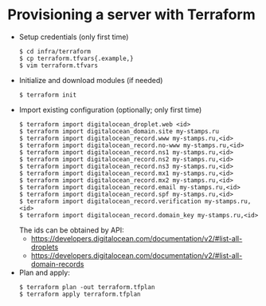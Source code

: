 # Provisioning a server with Terraform

* Setup credentials (only first time)
  ```console
  $ cd infra/terraform
  $ cp terraform.tfvars{.example,}
  $ vim terraform.tfvars
  ```
* Initialize and download modules (if needed)
  ```console
  $ terraform init
  ```
* Import existing configuration (optionally; only first time)
  ```console
  $ terraform import digitalocean_droplet.web <id>
  $ terraform import digitalocean_domain.site my-stamps.ru
  $ terraform import digitalocean_record.www my-stamps.ru,<id>
  $ terraform import digitalocean_record.no-www my-stamps.ru,<id>
  $ terraform import digitalocean_record.ns1 my-stamps.ru,<id>
  $ terraform import digitalocean_record.ns2 my-stamps.ru,<id>
  $ terraform import digitalocean_record.ns3 my-stamps.ru,<id>
  $ terraform import digitalocean_record.mx1 my-stamps.ru,<id>
  $ terraform import digitalocean_record.mx2 my-stamps.ru,<id>
  $ terraform import digitalocean_record.email my-stamps.ru,<id>
  $ terraform import digitalocean_record.spf my-stamps.ru,<id>
  $ terraform import digitalocean_record.verification my-stamps.ru,<id>
  $ terraform import digitalocean_record.domain_key my-stamps.ru,<id>
  ```
  The ids can be obtained by API:
  - https://developers.digitalocean.com/documentation/v2/#list-all-droplets
  - https://developers.digitalocean.com/documentation/v2/#list-all-domain-records
* Plan and apply:
  ```console
  $ terraform plan -out terraform.tfplan
  $ terraform apply terraform.tfplan
  ```
